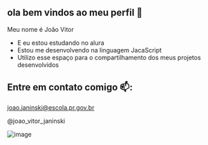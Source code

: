 ## ola bem vindos ao meu perfil 🎉

Meu nome é João Vitor

- E eu estou estudando no alura
- Estou me desenvolvendo na linguagem JacaScript
- Utilizo esse espaço para o compartilhamento dos meus projetos desenvolvidos

## Entre em contato comigo 📫:

joao.janinski@escola.pr.gov.br

@joao_vitor_janinski

![image](https://github.com/JoaovitorJK/JoaovitorJK/assets/171157559/93a6b117-25aa-4d9e-b096-47db4278d135)
